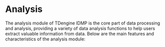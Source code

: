 # Analysis

The analysis module of TDengine IDMP is the core part of data processing and analysis, providing a variety of data analysis functions to help users extract valuable information from data. Below are the main features and characteristics of the analysis module: